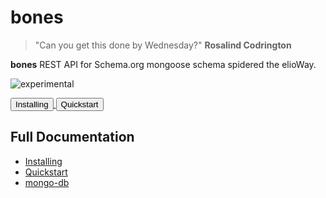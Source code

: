 # bones

> "Can you get this done by Wednesday?" **Rosalind Codrington**

**bones** REST API for Schema.org mongoose schema spidered the elioWay.

![experimental](https://elioway.gitlab.io/artwork/icon/experimental/favicon.png "experimental")

<div><a href="installing.html">
  <button>Installing</button>
</a>
    <a href="quickstart.html">
  <button>Quickstart</button>
</a></div>

## Full Documentation

- [Installing](installing.html)
- [Quickstart](quickstart.html)
- [mongo-db](mongo-db.html)
